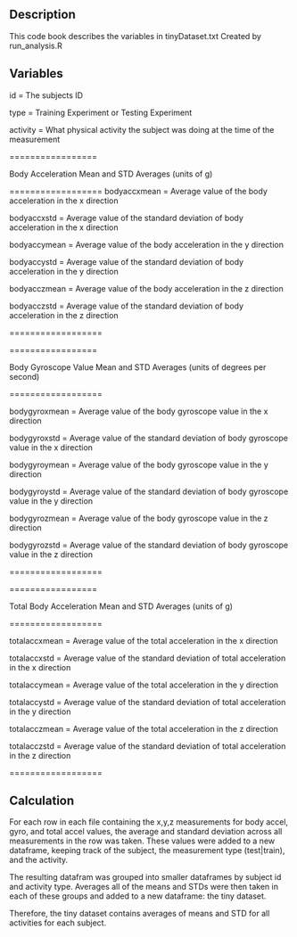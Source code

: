 ## Description
This code book describes the variables in tinyDataset.txt
Created by run_analysis.R

## Variables
id = The subjects ID

type = Training Experiment or Testing Experiment

activity = What physical activity the subject was doing at the time of the measurement

=================

Body Acceleration Mean and STD Averages (units of g)

==================
bodyaccxmean = Average value of the body acceleration in the x direction

bodyaccxstd = Average value of the standard deviation of body acceleration in the x direction

bodyaccymean = Average value of the body acceleration in the y direction

bodyaccystd = Average value of the standard deviation of body acceleration in the y direction

bodyacczmean = Average value of the body acceleration in the z direction

bodyacczstd = Average value of the standard deviation of body acceleration in the z direction

==================

=================

Body Gyroscope Value Mean and STD Averages (units of degrees per second)

==================

bodygyroxmean = Average value of the body gyroscope value in the x direction

bodygyroxstd = Average value of the standard deviation of body gyroscope value in the x direction

bodygyroymean = Average value of the body gyroscope value in the y direction

bodygyroystd = Average value of the standard deviation of body gyroscope value in the y direction

bodygyrozmean = Average value of the body gyroscope value in the z direction

bodygyrozstd = Average value of the standard deviation of body gyroscope value in the z direction

==================

=================

Total Body Acceleration Mean and STD Averages (units of g)

==================

totalaccxmean = Average value of the total acceleration in the x direction

totalaccxstd = Average value of the standard deviation of total acceleration in the x direction

totalaccymean = Average value of the total acceleration in the y direction

totalaccystd = Average value of the standard deviation of total acceleration in the y direction

totalacczmean = Average value of the total acceleration in the z direction

totalacczstd = Average value of the standard deviation of total acceleration in the z direction

==================

## Calculation
For each row in each file containing the x,y,z measurements for body accel, gyro, and total accel values,
the average and standard deviation across all measurements in the row was taken. These values were added to a new
dataframe, keeping track of the subject, the measurement type (test|train), and the activity.

The resulting datafram was grouped into smaller dataframes by subject id and activity type. Averages all of the means and STDs
were then taken in each of these groups and added to a new dataframe: the tiny dataset.

Therefore, the tiny dataset contains averages of means and STD for all activities for each subject.
